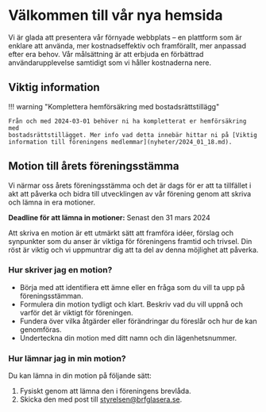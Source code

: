 # Välkommen till vår nya hemsida

Vi är glada att presentera vår förnyade webbplats – en plattform som är enklare
att använda, mer kostnadseffektiv och framförallt, mer anpassad efter era
behov. Vår målsättning är att erbjuda en förbättrad användarupplevelse
samtidigt som vi håller kostnaderna nere.

## Viktig information

!!! warning "Komplettera hemförsäkring med bostadsrättstillägg"

    Från och med 2024-03-01 behöver ni ha kompletterat er hemförsäkring med
    bostadsrättstillägget. Mer info vad detta innebär hittar ni på [Viktig
    information till föreningens medlemmar](nyheter/2024_01_18.md).

## Motion till årets föreningsstämma

Vi närmar oss årets föreningsstämma och det är dags för er att ta tillfället i
akt att påverka och bidra till utvecklingen av vår förening genom att skriva
och lämna in era motioner.

**Deadline för att lämna in motioner:** Senast den 31 mars 2024

Att skriva en motion är ett utmärkt sätt att framföra idéer, förslag och
synpunkter som du anser är viktiga för föreningens framtid och trivsel. Din
röst är viktig och vi uppmuntrar dig att ta del av denna möjlighet att påverka.

### Hur skriver jag en motion?

- Börja med att identifiera ett ämne eller en fråga som du vill ta upp på
  föreningsstämman.
- Formulera din motion tydligt och klart. Beskriv vad du vill uppnå och varför
  det är viktigt för föreningen.
- Fundera över vilka åtgärder eller förändringar du föreslår och hur de kan
  genomföras.
- Underteckna din motion med ditt namn och din lägenhetsnummer.

### Hur lämnar jag in min motion?

Du kan lämna in din motion på följande sätt:

1. Fysiskt genom att lämna den i föreningens brevlåda.
2. Skicka den med post till [styrelsen@brfglasera.se](mailto:styrelsen@brfglasera.se).
